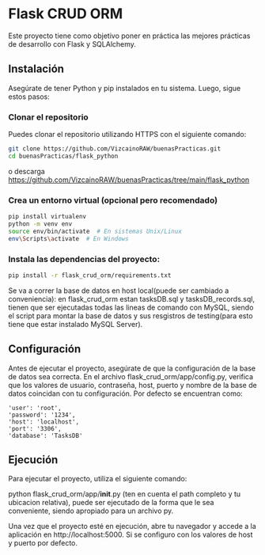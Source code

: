 # Flask CRUD ORM

Este proyecto tiene como objetivo poner en práctica las mejores prácticas de desarrollo con Flask y SQLAlchemy.

## Instalación

Asegúrate de tener Python y pip instalados en tu sistema. Luego, sigue estos pasos:

### Clonar el repositorio

Puedes clonar el repositorio utilizando HTTPS con el siguiente comando:

```bash
git clone https://github.com/VizcainoRAW/buenasPracticas.git
cd buenasPracticas/flask_python
```

o descarga https://github.com/VizcainoRAW/buenasPracticas/tree/main/flask_python


### Crea un entorno virtual (opcional pero recomendado)

```bash
pip install virtualenv
python -m venv env
source env/bin/activate  # En sistemas Unix/Linux
env\Scripts\activate  # En Windows
```

### Instala las dependencias del proyecto:

```bash
pip install -r flask_crud_orm/requirements.txt
```

Se va a correr la base de datos en host local(puede ser cambiado a conveniencia):
en flask_crud_orm estan tasksDB.sql y tasksDB_records.sql, tienen que ser ejecutadas todas las lineas de comando con MySQL, siendo el script para montar la base de datos y sus resgistros de testing(para esto tiene que estar instalado MySQL Server).

## Configuración
Antes de ejecutar el proyecto, asegúrate de que la configuración de la base de datos sea correcta. En el archivo flask_crud_orm/app/config.py, verifica que los valores de usuario, contraseña, host, puerto y nombre de la base de datos coincidan con tu configuración. Por defecto se encuentran como:

    'user': 'root',
    'password': '1234',
    'host': 'localhost',
    'port': '3306',
    'database': 'TasksDB'

## Ejecución
Para ejecutar el proyecto, utiliza el siguiente comando:

python flask_crud_orm/app/__init__.py
(ten en cuenta el path completo y tu ubicacion relativa), puede ser ejecutado de la forma que le sea conveniente, siendo apropiado para un archivo py.

Una vez que el proyecto esté en ejecución, abre tu navegador y accede a la aplicación en http://localhost:5000. Si se configuro con los valores de host y puerto por defecto.